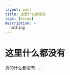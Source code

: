 ```yaml
---
layout: post
title: 这里什么都没有
tags: [essay]
description: >
  nothing
---
```


# 这里什么都没有

真的什么都没有......
